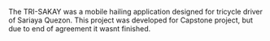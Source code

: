 The TRI-SAKAY was a mobile hailing application designed for tricycle driver of Sariaya Quezon. This project was developed
for Capstone project, but due to end of agreement it wasnt finished. 
